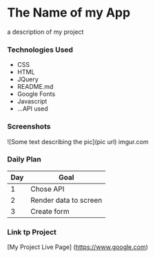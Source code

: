 # The Name of my App

a description of my project

### Technologies Used

- CSS
- HTML
- JQuery
- README.md
- Google Fonts
- Javascript
- ...API used

### Screenshots
![Some text describing the pic](pic url) imgur.com 

### Daily Plan

| Day | Goal |
|-----|------|
| 1 | Chose API |
| 2 | Render data to screen |
| 3 | Create form |

### Link tp Project
[My Project Live Page]
(https://www.google.com)
